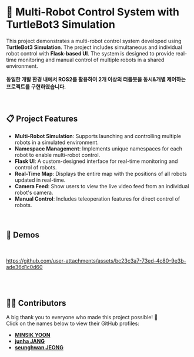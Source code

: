 # 🤖 Multi-Robot Control System with TurtleBot3 Simulation

This project demonstrates a multi-robot control system developed using **TurtleBot3 Simulation**. The project includes simultaneous and individual robot control with **Flask-based UI**. The system is designed to provide real-time monitoring and manual control of multiple robots in a shared environment.
<br><br>**동일한 개발 환경 내에서 ROS2를 활용하여 2개 이상의 터틀봇을 동시&개별 제어하는 프로젝트를 구현하였습니다.**
<br>
<br>
<br>

## 📋 Project Features

- **Multi-Robot Simulation**: 
  Supports launching and controlling multiple robots in a simulated environment.
- **Namespace Management**: 
  Implements unique namespaces for each robot to enable multi-robot control.
- **Flask UI**: 
  A custom-designed interface for real-time monitoring and control of robots.
- **Real-Time Map**: 
  Displays the entire map with the positions of all robots updated in real-time.
- **Camera Feed**: 
  Show users to view the live video feed from an individual robot's camera.
- **Manual Control**: 
  Includes teleoperation features for direct control of robots.

<br>

## 📸 Demos
<br>

https://github.com/user-attachments/assets/bc23c3a7-73ed-4c80-9e3b-ade36d1c0d60

<br>
<br>

## 👨‍💻 Contributors
A big thank you to everyone who made this project possible! 🎉  
Click on the names below to view their GitHub profiles:

- [**MINSIK YOON**](https://github.com/yms0606)   
- [**junha JANG**](https://github.com/zzangzzun)  
- [**seunghwan JEONG**](https://github.com/JSeungHwan)
